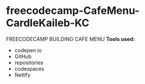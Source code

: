 # freecodecamp-CafeMenu-CardleKaileb-KC
FREECODECAMP BUILDING CAFE MENU
**Tools used:**
* codepen.io
* GitHub
* repositories
* codespaces
* Netlify